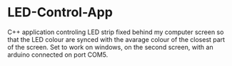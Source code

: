 # LED-Control-App
C++ application controling LED strip fixed behind my computer screen
so that the LED colour are synced with the avarage colour of the closest part of the screen.
Set to work on windows, on the second screen, with an arduino connected on port COM5.
